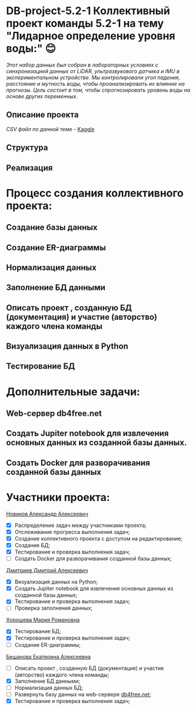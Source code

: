 # DB-project-5.2-1 Коллективный проект команды 5.2-1 на тему "Лидарное определение уровня воды:" :blush:



*Этот набор данных был собран в лабораторных условиях с синхронизацией данных от LiDAR, ультразвукового датчика и IMU в экспериментальном устройстве. Мы контролировали угол падения, расстояние и мутность воды, чтобы проанализировать их влияние на прогнозы. Цель состоит в том, чтобы спрогнозировать уровень воды на основе других переменных.*

## Описание проекта
*CSV файл по данной теме* - [Kaggle](https://www.kaggle.com/datasets/caetanoranieri/water-level-identification-with-lidar?select=water-level_turbidity-low.csv)

## Структура
## Реализация
# Процесс создания коллективного проекта:
## Создание базы данных
## Создание ER-диаграммы
## Нормализация данных
## Заполнение БД данными
## Описать проект , созданную БД (документация) и участие (авторство) каждого члена команды
## Визуализация данных в Python
## Тестирование БД
# Дополнительные задачи:
## Web-сервер db4free.net
## Создать Jupiter notebook для извлечения основных данных из созданной базы данных.
## Создать Docker для разворачивания созданной базы данных
# Участники проекта:
[Новиков Александр Алексеевич](https://github.com/samaletwf)
 - [x] Распределение задач между участниками проекта;
 - [x] Отслеживание прогресса выполнения задач;
 - [x] Создание коллективного проекта с доступом на редактирование;
 - [x] Создание БД;
 - [x] Тестирование и проверка выполнения задач;
 - [ ] Создать Docker для разворачивания созданной базы данных;

[Дмитриев Дмитрий Алексеевич](https://github.com/DmitriyDmit)
 - [x]  Визуализация данных на Python;
 - [x]  Создать Jupiter notebook для извлечения основных данных из созданной базы данных;
 - [x]  Тестирование и проверка выполнения задач;
 - [ ]  Проверка заполнения данных;
       
[Хорошева Мария Романовна](https://github.com/DevaMar1a)
 - [x] Тестирование БД;
 - [x] Тестирование и проверка выполнения задач;
 - [ ]  Создание ER-диаграммы;
       
[Бешанова Екатерина Алексеевна](https://github.com/katuuushka)
 - [ ] Описать проект , созданную БД (документация) и участие (авторство) каждого члена команды;
 - [x] Заполнение БД данными;
 - [ ] Нормализация данных БД;
 - [ ] Развернуть базу данных на web-сервере [db4free.net](https://db4free.net/);
 - [x] Тестирование и проверка выполнения задач;
